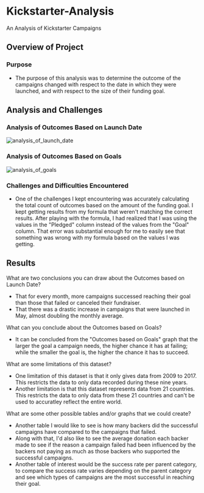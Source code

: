 # Kickstarter-Analysis
An Analysis of Kickstarter Campaigns

## Overview of Project

### Purpose
- The purpose of this analysis was to determine the outcome of the campaigns changed with respect to the date in which they were launched, and with respect to the size of their funding goal.


## Analysis and Challenges

### Analysis of Outcomes Based on Launch Date
![analysis_of_launch_date](C:\Users\wales\OneDrive\Desktop\Analytics_Projects\Crowdfunding_Analysis\analysis_of_launch_date.png)

### Analysis of Outcomes Based on Goals
![analysis_of_goals](C:\Users\wales\OneDrive\Desktop\Analytics_Projects\analysis_of_goals.png)

### Challenges and Difficulties Encountered
- One of the challenges I kept encountering was accurately calculating the total count of outcomes based on the amount of the funding goal. I kept getting results from my formula that weren't matching the correct results. After playing with the formula, I had realized that I was using the values in the "Pledged" column instead of the values from the "Goal" column. That error was substantial enough for me to easily see that something was wrong with my formula based on the values I was getting. 

## Results
What are two conclusions you can draw about the Outcomes based on Launch Date?
- That for every month, more campaigns successed reaching their goal than those that failed or canceled their fundraiser. 
- That there was a drastic increase in campaigns that were launched in May, almost doubling the monthly average. 

What can you conclude about the Outcomes based on Goals?
- It can be concluded from the "Outcomes based on Goals" graph that the larger the goal a campaign needs, the higher chance it has at failing; while the smaller the goal is, the higher the chance it has to succeed.

What are some limitations of this dataset?
- One limitation of this dataset is that it only gives data from 2009 to 2017. This restricts the data to only data recorded during these nine years. 
- Another limitation is that this dataset represents data from 21 countries. This restricts the data to only data from these 21 countries and can't be used to accuratley reflect the entire world.

What are some other possible tables and/or graphs that we could create?
- Another table I would like to see is how many backers did the successful campaigns have compared to the campaigns that failed. 
- Along with that, I'd also like to see the average donation each backer made to see if the reason a campaign failed had been influenced by the backers not paying as much as those backers who supported the successful campaigns. 
- Another table of interest would be the success rate per parent category, to compare the success rate varies depending on the parent category and see which types of campaigns are the most successful in reaching their goal.
